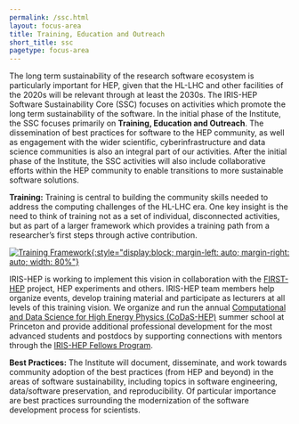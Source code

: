```yaml
---
permalink: /ssc.html
layout: focus-area
title: Training, Education and Outreach
short_title: ssc
pagetype: focus-area
---
```


The long term sustainability of the research software ecosystem is particularly
important for HEP, given that the HL-LHC and other facilities of the 2020s
will be relevant through at least the 2030s. The IRIS-HEP Software
Sustainability Core (SSC) focuses on activities which promote the long term
sustainability of the software. In the initial phase of the Institute,
the SSC focuses primarily on **Training, Education and Outreach**.
The dissemination of best practices for software to the HEP community, as well
as engagement with the wider scientific, cyberinfrastructure and data science
communities is also an integral part of our activities. After the initial
phase of the Institute, the SSC activities will also include collaborative
efforts within the HEP community to enable transitions to more sustainable
software solutions.

**Training:** Training is central to building the community skills needed to address the computing challenges of the HL-LHC era. One key insight is the need to think of training not as a set of individual, disconnected activities, but as part of a larger framework which provides a training path from a researcher’s first steps through active contribution.

[![Training Framework](/assets/images/Training-Pyramid-small.png){:style="display:block; margin-left: auto; margin-right: auto; width: 80%"}](/assets/images/Training-Pyramid.png)

IRIS-HEP is working to implement this vision in collaboration with the [FIRST-HEP](http://first-hep.org/) project, HEP experiments and others. IRIS-HEP team members help organize events, develop training material and participate as lecturers at all levels of this training vision.
We organize and run the annual [Computational and Data Science for High Energy Physics (CoDaS-HEP)](http://codas-hep.org/) summer school at Princeton and provide additional professional development for the most advanced students and postdocs by supporting connections with mentors through the [IRIS-HEP Fellows Program](/fellows.html).

**Best Practices:** The Institute will document, disseminate, and work towards community adoption of the best practices (from HEP and beyond) in the areas of software sustainability, including topics in software engineering, data/software preservation, and reproducibility. Of particular importance are best practices surrounding the modernization of the software development process for scientists.



<!--  **Contact us**: [xyz-team@iris-hep.org](mailto:xyz-team@iris-hep.org) -->

<br>
